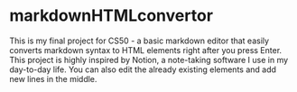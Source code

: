 # markdownHTMLconvertor
This is my final project for CS50 - a basic markdown editor that easily converts markdown syntax to HTML elements right after you press Enter. This project is highly inspired by Notion, a note-taking software I use in my day-to-day life.  You can also edit the already existing elements and add new lines in the middle.
